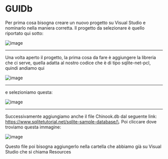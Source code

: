# GUIDb

Per prima cosa bisogna creare un nuovo progetto su Visual Studio e nominarlo nella maniera corretta.
Il progetto da selezionare è quello riportato qui sotto:

![image](https://github.com/Tuminho1/GUIDb/assets/116791499/65e354a4-0d84-47c3-b74f-cb4a0f82bfe2)
__________________________________________________________________________________________________
Una volta aperto il progetto, la prima cosa da fare è aggiungere la libreria che ci serve, quella adatta al nostro codice che è di tipo sqlite-net-pcl, quindi andiamo qui

![image](https://github.com/Tuminho1/GUIDb/assets/116791499/e9a3d226-092f-455e-986f-0f14ec75d176)
__________________________________________________________________________________________________
e selezioniamo questa:

![image](https://github.com/Tuminho1/GUIDb/assets/116791499/f34bf294-bcb4-4833-8fe3-baecb642a147)
__________________________________________________________________________________________________
Successivamente aggiungiamo anche il file Chinook.db dal seguente link: https://www.sqlitetutorial.net/sqlite-sample-database/\.
Poi cliccare dove troviamo questa immagine:

![image](https://github.com/Tuminho1/GUIDb/assets/116791499/1cc22b60-3905-436f-a225-b17b589558a1)

Questo file poi bisogna aggiungerlo nella cartella che abbiamo già su Visual Studio che si chiama Resources
